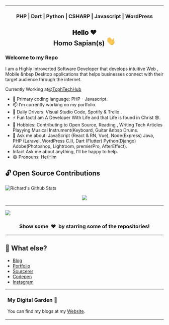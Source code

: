 <hr />
<h3 align="center">
PHP | Dart | Python | CSHARP | Javascript | WordPress


<h2 align="center"> 𝐇𝐞𝐥𝐥𝐨 ❤ <br> Homo Sapian(s) <img src="https://raw.githubusercontent.com/ABSphreak/ABSphreak/master/gifs/Hi.gif" width="30px"></h2>
<h3> Welcome to my Repo</h3>

 I am a Highly Introverted Software Developer that develops intuitive Web , Mobile &nbsp Desktop applications that helps businesses connect with their target audience through the internet.

Currently Working at[@TophTechHub](http://tophtechhub.epizy.com)

* 🌱 Primary coding language: PHP - Javascript.
* 📫 I’m currently working on my portfolio.
* 🚀 Daily Drivers: Visual Studio Code, Spotify & Trello .
* ⚡ Fun fact:I am A Developer With Life and that Life is found in Christ 😎.
* 🎉 Hobbies: Contributing to Open Source, Reading , Writing Tech Articles Playying Musical Instrument(Keyboard, Guitar &nbsp Drums.
* 💬 Ask me about: JavaScript (React & RN, Vue), Node(Express) Java, PHP (Laravel, WordPress C.I), Dart (Flutter) Python(Django) Adobe(Photoshop, Lightroom, premierPro, AfterEffect).
*  Infact Ask me about anything, I'll be happy to help.
* 😄 Pronouns: He/Him

<table><tr><td valign="top" width="50%">

### My Digital Garden 🌱
You can find my blogs at my [Website](https://dev.to/richardsisaac).

</td>

## 🔓 Open Source Contributions

![Richard's Github Stats](https://github-readme-stats.vercel.app/api?username=Richards-isaac&show_icons=true)

<p align="middle">
  <img width="600" src="https://github-profile-trophy.vercel.app/?username=Richards-isaac&rank=SS,S,AAA,AA,A,B,C&row=1&column=5"/>
</p>

---

<div>
 
  <img src="https://github-readme-stats.vercel.app/api/top-langs/?username=Richards-isaac&layout=compact" />
</div>


<h3 align="center">Show some &nbsp;❤️&nbsp; by starring some of the repositories!</h3>
<hr>


## 🤷 What else?
- [Blog](https://richardsisaac.hashnode.dev)
- [Portfolio](https://feycode.github.io)
- [Sourcerer](https://feycode.io/feycode)
- [Codepen](https://codepen.io/feycode)
- [Instagram](https://www.instagram.com/Richardoluisaac)
 
